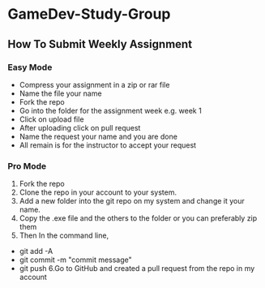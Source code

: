 # GameDev-Study-Group
## How To Submit Weekly Assignment
### Easy Mode
* Compress your assignment in a zip or rar file
* Name the file your name
* Fork the repo
* Go into the folder for the assignment week e.g. week 1
* Click on upload file
* After uploading click on pull request
* Name the request your name and you are done
* All remain is for the instructor to accept your request

### Pro Mode
1. Fork the repo
2. Clone the repo in your account to your system.
3. Add a new folder into the git repo on my system and change it your name.
4. Copy the .exe file and the others to the folder or you can preferably zip them
5. Then In the command line,
* git add -A
* git commit -m "commit message"
* git push
6.Go to GitHub and created a pull request from the repo in my account
